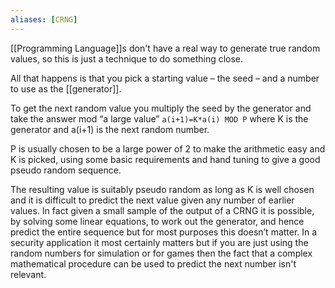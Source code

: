 ```yaml
---
aliases: [CRNG]
---
```


[[Programming Language]]s don't have a real way to generate true random values, so this is just a technique to do something close.

All that happens is that you pick a starting value – the seed – and a number to use as the [[generator]].

To get the next random value you multiply the seed by the generator and take the answer mod “a large value” `a(i+1)=K*a(i) MOD P` where K is the generator and a(i+1) is the next random number.

P is usually chosen to be a large power of 2 to make the arithmetic easy and K is picked, using some basic requirements and hand tuning to give a good pseudo random sequence.

The resulting value is suitably pseudo random as long as K is well chosen and it is difficult to predict the next value given any number of earlier values. In fact given a small sample of the output of a CRNG it is possible, by solving some linear equations, to work out the generator, and hence predict the entire sequence but for most purposes this doesn’t matter. In a security application it most certainly matters but if you are just using the random numbers for simulation or for games then the fact that a complex mathematical procedure can be used to predict the next number isn't relevant.
